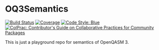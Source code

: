 # OQ3Semantics

<!-- [![Stable](https://img.shields.io/badge/docs-stable-blue.svg)](https://jlapeyre.github.io/OQ3Semantics.jl/stable/) -->
<!-- [![Dev](https://img.shields.io/badge/docs-dev-blue.svg)](https://jlapeyre.github.io/OQ3Semantics.jl/dev/) -->
[![Build Status](https://github.com/jlapeyre/OQ3Semantics.jl/actions/workflows/CI.yml/badge.svg?branch=main)](https://github.com/jlapeyre/OQ3Semantics.jl/actions/workflows/CI.yml?query=branch%3Amain)
[![Coverage](https://codecov.io/gh/jlapeyre/OQ3Semantics.jl/branch/main/graph/badge.svg)](https://codecov.io/gh/jlapeyre/OQ3Semantics.jl)
[![Code Style: Blue](https://img.shields.io/badge/code%20style-blue-4495d1.svg)](https://github.com/invenia/BlueStyle)
[![ColPrac: Contributor's Guide on Collaborative Practices for Community Packages](https://img.shields.io/badge/ColPrac-Contributor's%20Guide-blueviolet)](https://github.com/SciML/ColPrac)


This is just a playground repo for semantics of OpenQASM 3.

